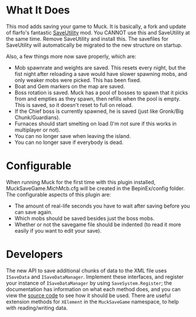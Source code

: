 # What It Does
This mod adds saving your game to Muck. It is basically, a fork and update of flarfo's fantastic [SaveUtility](https://muck.thunderstore.io/package/flarfo/SaveUtility) mod.
You CANNOT use this and SaveUtility at the same time. Remove SaveUtility and install this. The savefiles for SaveUtility will automatically be migrated to the new structure on startup.

Also, a few things more now save properly, which are:
- Mob spawnrate and weights are saved. This resets every night, but the fist night after reloading a save would have slower spawning mobs, and only weaker mobs were picked. This has been fixed.
- Boat and Gem markers on the map are saved.
- Boss rotation is saved. Muck has a pool of bosses to spawn that it picks from and empties as they spawn, then refills when the pool is empty. This is saved, so it doesn't reset to full on reload.
- If the Chief boss is currently spawned, he is saved (just like Gronk/Big Chunk/Guardians).
- Furnaces should start smelting on load (I'm not sure if this works in multiplayer or not).
- You can no longer save when leaving the island.
- You can no longer save if everybody is dead.


# Configurable
When running Muck for the first time with this plugin installed, MuckSaveGame.MichMcb.cfg will be created in the BepinEx/config folder.
The configurable aspects of this plugin are:

- The amount of real-life seconds you have to wait after saving before you can save again.
- Which mobs should be saved besides just the boss mobs.
- Whether or not the savegame file should be indented (to read it more easily if you want to edit your save).


# Developers
The new API to save additional chunks of data to the XML file uses `ISaveData` and `ISaveDataManager`. Implement these interfaces, and register your instance of `ISaveDataManager` by using `SaveSystem.Register`; the documentation has information on what each method does, and you can view the [source code](https://github.com/Michmcb/MuckMods) to see how it should be used.
There are useful extension methods for `XElement` in the `MuckSaveGame` namespace, to help with reading/writing data.